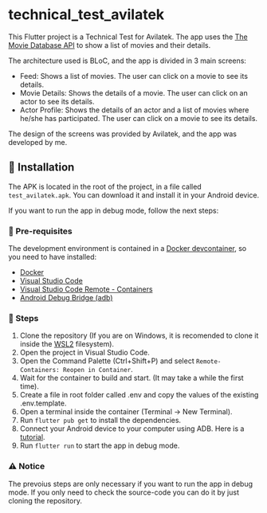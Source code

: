 # technical_test_avilatek

This Flutter project is a Technical Test for Avilatek. The app uses the [The Movie Database API](https://developers.themoviedb.org/3/getting-started/introduction) to show a list of movies and their details.

The architecture used is BLoC, and the app is divided in 3 main screens:
- Feed: Shows a list of movies. The user can click on a movie to see its details.
- Movie Details: Shows the details of a movie. The user can click on an actor to see its details.
- Actor Profile: Shows the details of an actor and a list of movies where he/she has participated. The user can click on a movie to see its details.

The design of the screens was provided by Avilatek, and the app was developed by me.

## :rocket: Installation
The APK is located in the root of the project, in a file called `test_avilatek.apk`. You can download it and install it in your Android device.

If you want to run the app in debug mode, follow the next steps:

### :eyes: Pre-requisites
The development environment is contained in a [Docker devcontainer]('https://code.visualstudio.com/docs/devcontainers/containers'), so you need to have installed:

- [Docker](https://docs.docker.com/get-docker/)
- [Visual Studio Code](https://code.visualstudio.com/download)
- [Visual Studio Code Remote - Containers](https://marketplace.visualstudio.com/items?itemName=ms-vscode-remote.remote-containers)
- [Android Debug Bridge (adb)](https://developer.android.com/studio/command-line/adb)

### :hammer: Steps
1. Clone the repository (If you are on Windows, it is recomended to clone it inside the [WSL2]('https://learn.microsoft.com/en-us/windows/wsl/about') filesystem).
2. Open the project in Visual Studio Code.
3. Open the Command Palette (Ctrl+Shift+P) and select `Remote-Containers: Reopen in Container`.
4. Wait for the container to build and start. (It may take a while the first time).
5. Create a file in root folder called .env and copy the values of the existing .env.template.
6. Open a terminal inside the container (Terminal -> New Terminal).
7. Run `flutter pub get` to install the dependencies.
8. Connect your Android device to your computer using ADB. Here is a [tutorial]('https://developer.android.com/tools/adb').
9. Run `flutter run` to start the app in debug mode.

### :warning: Notice
The prevoius steps are only necessary if you want to run the app in debug mode. If you only need to check the source-code you can do it by just cloning the repository.


